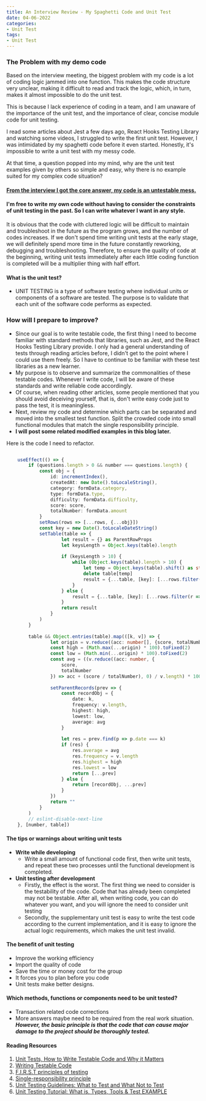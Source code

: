 ```yaml
---
title: An Interview Review - My Spaghetti Code and Unit Test
date: 04-06-2022
categories:
- Unit Test 
tags:
- Unit Test
---
```


### The Problem with my demo code

Based on the interview meeting, the biggest problem with my code is a lot of coding logic jammed into one function.
This makes the code structure very unclear, making it difficult to read and track the logic, which, in turn, makes it almost impossible to do the unit test.

This is because I lack experience of coding in a team, and I am unaware of the importance of the unit test, and the importance of clear, concise module code for unit testing.

I read some articles about Jest a few days ago, React Hooks Testing Library and watching some videos, I struggled to write the first unit test. However, I was intimidated by my spaghetti code before it even started. Honestly, it's impossible to write a unit test with my messy code. 

At that time, a question popped into my mind, why are the unit test examples given by others so simple and easy, why there is no example suited for my complex code situation? 

#### <ins>From the interview I got the core answer, my code is an untestable mess.</ins> 
#### I'm free to write my own code without having to consider the constraints of unit testing in the past. So I can write whatever I want in any style.

It is obvious that the code with cluttered logic will be difficult to maintain and troubleshoot in the future as the program grows, and the number of codes increases. If we don't spend time writing unit tests at the early stage, we will definitely spend more time in the future constantly reworking, debugging and troubleshooting. 
Therefore, to ensure the quality of code at the beginning, writing unit tests immediately after each little coding function is completed will be a multiplier thing with half effort.


#### What is the unit test?
- UNIT TESTING is a type of software testing where individual units or components of a software are tested. The purpose is to validate that each unit of the software code performs as expected.


### How will I prepare to improve?
- Since our goal is to write testable code, the first thing I need to become familiar with standard methods that libraries, such as Jest, and the React Hooks Testing Library provide. I only had a general understanding of tests through reading articles before, I didn't get to the point where I could use them freely. So I have to continue to be familiar with these test libraries as a new learner.
- My purpose is to observe and summarize the commonalities of these testable codes. Whenever I write code, I will be aware of these standards and write reliable code accordingly. 
- Of course, when reading other articles, some people mentioned that you should avoid deceiving yourself, that is, don't write easy code just to pass the test, it is meaningless.
- Next, review my code and determine which parts can be separated and moved into the smallest test function. Split the crowded code into small functional modules that match the single responsibility principle. 
- **I will post some related modified examples in this blog later.**

Here is the code I need to refactor.
```typescript

    useEffect(() => {
        if (questions.length > 0 && number === questions.length) {
            const obj = {
                id: incrementIndex(),
                createdAt: new Date().toLocaleString(),
                category: formData.category,
                type: formData.type,
                difficulty: formData.difficulty,
                score: score,
                totalNumber: formData.amount
            }
            setRows(rows => [...rows, {...obj}])
            const key = new Date().toLocaleDateString()
            setTable(table => {
                    let result = {} as ParentRowProps
                    let keysLength = Object.keys(table).length
    
                    if (keysLength > 10) {
                        while (Object.keys(table).length > 10) {
                            let temp = Object.keys(table).shift() as string
                            delete table[temp]
                            result = {...table, [key]: [...rows.filter(r => r.createdAt.includes(key)), obj]}
                        }
                    } else {
                        result = {...table, [key]: [...rows.filter(r => r.createdAt.includes(key)), obj]}
                    }
                    return result
                }
            )
        }
    
        table && Object.entries(table).map(([k, v]) => {
                let origin = v.reduce((acc: number[], {score, totalNumber}) => [...acc, (score / totalNumber)], [])
                const high = (Math.max(...origin) * 100).toFixed(2)
                const low = (Math.min(...origin) * 100).toFixed(2)
                const avg = ((v.reduce((acc: number, {
                    score,
                    totalNumber
                }) => acc + (score / totalNumber), 0) / v.length) * 100).toFixed(2)
    
                setParentRecords(prev => {
                    const recordObj = {
                        date: k,
                        frequency: v.length,
                        highest: high,
                        lowest: low,
                        average: avg
                    }
    
                    let res = prev.find(p => p.date === k)
                    if (res) {
                        res.average = avg
                        res.frequency = v.length
                        res.highest = high
                        res.lowest = low
                        return [...prev]
                    } else {
                        return [recordObj, ...prev]
                    }
                })
                return ""
            }
        )
        // eslint-disable-next-line
    }, [number, table])
```


#### The tips or warnings about writing unit tests
- **Write while developing**
    - Write a small amount of functional code first, then write unit tests, and repeat these two processes until the functional development is completed.
- **Unit testing after development**
    - Firstly, the effect is the worst. The first thing we need to consider is the testability of the code. Code that has already been completed may not be testable. After all, when writing code, you can do whatever you want, and you will ignore the need to consider unit testing
    - Secondly, the supplementary unit test is easy to write the test code according to the current implementation, and it is easy to ignore the actual logic requirements, which makes the unit test invalid.
    
#### The benefit of unit testing
- Improve the working efficiency
- Import the quality of code
- Save the time or money cost for the group
- It forces you to plan before you code
- Unit tests make better designs.

#### Which methods, functions or components need to be unit tested?
- Transaction related code corrections
- More answers maybe need to be required from the real work situation. ***However, the basic principle is that the code that can cause major damage to the project should be thoroughly tested.***




















#### Reading Resources
1. [Unit Tests, How to Write Testable Code and Why it Matters](https://www.toptal.com/qa/how-to-write-testable-code-and-why-it-matters)
2. [Writing Testable Code](https://medium.com/feedzaitech/writing-testable-code-b3201d4538eb)
3. [F.I.R.S.T principles of testing](https://medium.com/@tasdikrahman/f-i-r-s-t-principles-of-testing-1a497acda8d6)
4. [Single-responsibility principle](https://en.wikipedia.org/wiki/Single-responsibility_principle)
5. [Unit Testing Guidelines: What to Test and What Not to Test](https://dzone.com/articles/unit-testing-guidelines-what-to-test-and-what-not)
6. [Unit Testing Tutorial: What is, Types, Tools & Test EXAMPLE](https://www.guru99.com/unit-testing-guide.html)